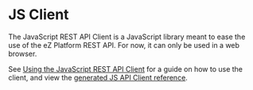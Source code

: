 # JS Client

The JavaScript REST API Client is a JavaScript library meant to ease the use of the eZ Platform REST API. For now, it can only be used in a web browser.

See [Using the JavaScript REST API Client](Using_the_JavaScript_REST_API_Client) for a guide on how to use the client, and view the [generated JS API Client reference](http://ezsystems.github.io/javascript-rest-client/).

 


